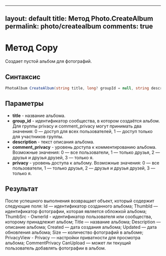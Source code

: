 
---
layout: default
title: Метод Photo.CreateAlbum
permalink: photo/createalbum
comments: true
---
# Метод Copy
Создает пустой альбом для фотографий.

## Синтаксис
```csharp
PhotoAlbum CreateAlbum(string title, long? groupId = null, string description = null, CommentPrivacy? commentPrivacy = null, CommentPrivacy? privacy = null)
```

## Параметры
+ **title** - название альбома.
+ **group_id** - идентификатор сообщества, в котором создаётся альбом. Для группы privacy и comment_privacy могут принимать два значения: 0 — доступ для всех пользователей, 1 — доступ только для участников группы. 
+ **description** - текст описания альбома. 
+ **comment_privacy** - уровень доступа к комментированию альбома. Возможные значения: 0 — все пользователи, 1 — только друзья, 2 — друзья и друзья друзей, 3 — только я. 
+ **privacy** - уровень доступа к альбому. Возможные значения: 0 — все пользователи, 1 — только друзья, 2 — друзья и друзья друзей, 3 — только я.
## Результат
После успешного выполнения возвращает объект, который содержит следующие поля:
Id — идентификатор созданного альбома;
ThumbId — идентификатор фотографии, которая является обложкой альбома;
ThumbSrc - 
OwnerId - идентификатор пользователя или сообщества, которому принадлежит альбом;
Title — название альбома;
Description — описание альбома;
Created — дата создания альбома;
Updated — дата обновления альбома;
Size — количество фотографий в альбоме;
PrivacyView -
Privacy — настройки приватности для просмотра альбома;
CommentPrivacy
CanUpload — может ли текущий пользователь добавлять фотографии в альбом.
